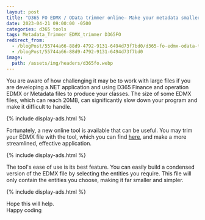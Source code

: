 ```yaml
---
layout: post
title: "D365 FO EDMX / OData trimmer online– Make your metadata smaller online"
date: 2023-04-21 09:00:00 -0500
categories: d365 tools
tags: Metadata_Trimmer EDMX_trimmer D365FO
redirect_from:
  - /blogPost/55744a66-88d9-4792-9131-6494d73f7bd0/d365-fo-edmx-odata-trimmer-online-make-your-metadata-smaller-online
  - /blogPost/55744a66-88d9-4792-9131-6494d73f7bd0
image:
  path: /assets/img/headers/d365fo.webp
---
```


You are aware of how challenging it may be to work with large files if you are developing a.NET application and using D365 Finance and operation EDMX or Metadata files to produce your classes. The size of some EDMX files, which can reach 20MB, can significantly slow down your program and make it difficult to handle.

{% include display-ads.html %}

Fortunately, a new online tool is available that can be useful. You may trim your EDMX file with the tool, which you can find [here](https://www.bitesinbyte.com/edmx), and make a more streamlined, effective application.

{% include display-ads.html %}

The tool's ease of use is its best feature. You can easily build a condensed version of the EDMX file by selecting the entities you require. This file will only contain the entities you choose, making it far smaller and simpler.

{% include display-ads.html %}

Hope this will help. <br/>
Happy coding
